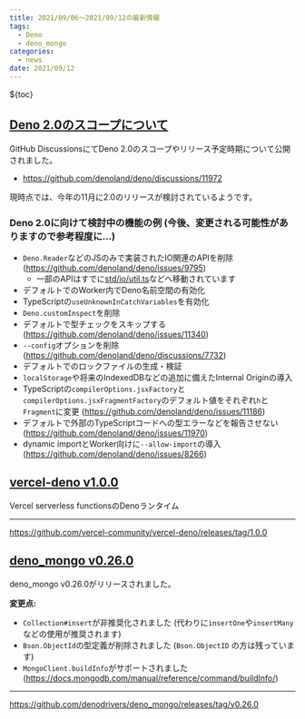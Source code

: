 ```yaml
---
title: 2021/09/06〜2021/09/12の最新情報
tags:
  - Deno
  - deno_mongo
categories:
  - news
date: 2021/09/12
---
```


${toc}

## [Deno 2.0のスコープについて](https://github.com/denoland/deno/discussions/11972)

GitHub DiscussionsにてDeno 2.0のスコープやリリース予定時期について公開されました。

- https://github.com/denoland/deno/discussions/11972

現時点では、今年の11月に2.0のリリースが検討されているようです。

### Deno 2.0に向けて検討中の機能の例 (今後、変更される可能性がありますので参考程度に...)

- `Deno.Reader`などのJSのみで実装されたIO関連のAPIを削除(https://github.com/denoland/deno/issues/9795)
  - 一部のAPIはすでに[std/io/util.ts](https://deno.land/std@0.106.0/io/util.ts)などへ移動されています
- デフォルトでのWorker内でDeno名前空間の有効化
- TypeScriptの`useUnknownInCatchVariables`を有効化
- `Deno.customInspect`を削除
- デフォルトで型チェックをスキップする(https://github.com/denoland/deno/issues/11340)
- `--config`オプションを削除 (https://github.com/denoland/deno/discussions/7732)
- デフォルトでのロックファイルの生成・検証
- `localStorage`や将来のIndexedDBなどの追加に備えたInternal Originの導入
- TypeScriptの`compilerOptions.jsxFactory`と`compilerOptions.jsxFragmentFactory`のデフォルト値をそれぞれ`h`と `Fragment`に変更 (https://github.com/denoland/deno/issues/11186)
- デフォルトで外部のTypeScriptコードへの型エラーなどを報告させない (https://github.com/denoland/deno/issues/11970)
- dynamic importとWorker向けに`--allow-import`の導入 (https://github.com/denoland/deno/issues/8266)

## [vercel-deno v1.0.0](https://github.com/vercel-community/vercel-deno/releases/tag/1.0.0)

Vercel serverless functionsのDenoランタイム

---

https://github.com/vercel-community/vercel-deno/releases/tag/1.0.0

## [deno_mongo v0.26.0](https://github.com/denodrivers/deno_mongo/releases/tag/v0.26.0)

deno_mongo v0.26.0がリリースされました。

**変更点:**

- `Collection#insert`が非推奨化されました (代わりに`insertOne`や`insertMany`などの使用が推奨されます)
- `Bson.ObjectId`の型定義が削除されました (`Bson.ObjectID` の方は残っています)
- `MongoClient.buildInfo`がサポートされました (https://docs.mongodb.com/manual/reference/command/buildInfo/)

---

https://github.com/denodrivers/deno_mongo/releases/tag/v0.26.0
